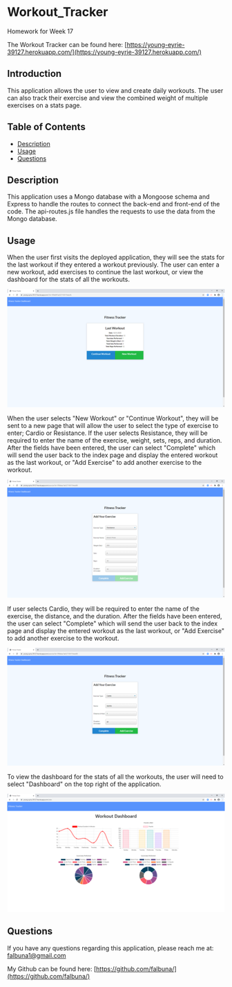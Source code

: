 # Workout_Tracker

Homework for Week 17

The Workout Tracker can be found here: [https://young-eyrie-39127.herokuapp.com/](https://young-eyrie-39127.herokuapp.com/)

## Introduction

This application allows the user to view and create daily workouts. The user can also track their exercise and view the combined weight of multiple exercises on a stats page.

## Table of Contents
* [Description](#Description)
* [Usage](#Usage)
* [Questions](#Questions)

## Description

This application uses a Mongo database with a Mongoose schema and Express to handle the routes to connect the back-end and front-end of the code. The api-routes.js file handles the requests to use the data from the Mongo database.

## Usage

When the user first visits the deployed application, they will see the stats for the last workout if they entered a workout previously. The user can enter a new workout, add exercises to continue the last workout, or view the dashboard for the stats of all the workouts.

![Main page for the workout tracker application.](https://github.com/falbuna/Workout_Tracker/blob/main/assets/1_IndexPage.png)

When the user selects "New Workout" or "Continue Workout", they will be sent to a new page that will allow the user to select the type of exercise to enter; Cardio or Resistance. If the user selects Resistance, they will be required to enter the name of the exercise, weight, sets, reps, and duration. After the fields have been entered, the user can select "Complete" which will send the user back to the index page and display the entered workout as the last workout, or "Add Exercise" to add another exercise to the workout.

![Adding a resistance exercise.](https://github.com/falbuna/Workout_Tracker/blob/main/assets/2_Resistance.png)

If user selects Cardio, they will be required to enter the name of the exercise, the distance, and the duration. After the fields have been entered, the user can select "Complete" which will send the user back to the index page and display the entered workout as the last workout, or "Add Exercise" to add another exercise to the workout.

![Adding a cardio exercise.](https://github.com/falbuna/Workout_Tracker/blob/main/assets/3_Cardio.png)

To view the dashboard for the stats of all the workouts, the user will need to select "Dashboard" on the top right of the application.

![Viewing the stats for the workouts.](https://github.com/falbuna/Workout_Tracker/blob/main/assets/4_Stats.png)

## Questions

If you have any questions regarding this application, please reach me at: falbuna1@gmail.com

My Github can be found here: [https://github.com/falbuna/](https://github.com/falbuna/)